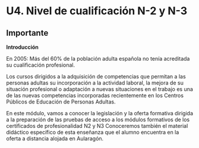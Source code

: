 
# U4. Nivel de cualificación N-2 y N-3

## Importante

**Introducción**

En 2005: Más del 60% de la población adulta española no tenía acreditada su cualificación profesional.

Los cursos dirigidos a la adquisición de competencias que permitan a las personas adultas su incorporación a la actividad laboral, la mejora de su situación profesional o adaptación a nuevas situaciones en el trabajo es una de las nuevas competencias incorporadas recientemente en los Centros Públicos de Educación de Personas Adultas.

En este módulo, vamos a conocer la legislación y la oferta formativa dirigida a la preparación de las pruebas de acceso a los módulos formativos de los certificados de profesionalidad N2 y N3 Conoceremos también el material didáctico específico de esta enseñanza que el alumno encuentra en la oferta a distancia alojada en Aularagón.
